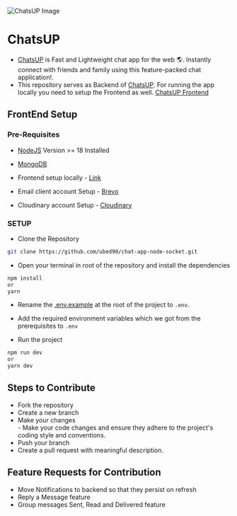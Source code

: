 ![ChatsUP Image](https://live.staticflickr.com/65535/53640771865_de40c6bfd6_k.jpg)
# ChatsUP
- [ChatsUP](https://chats-up.onrender.com/) is Fast and Lightweight chat app for the web 🌎. Instantly connect with friends and family using this feature-packed chat application!. 
- This repository serves as Backend of [ChatsUP](https://chats-up.onrender.com/). For running the app locally you need to setup the Frontend as well. [ChatsUP Frontend](https://github.com/ubed90/chat-app-react)


## FrontEnd Setup

### Pre-Requisites
- [NodeJS](https://nodejs.org/dist/v20.12.2/node-v20.12.2.pkg) Version >= 18 Installed

- [MongoDB](https://www.mongodb.com/products/self-managed/community-edition)

- Frontend setup locally - [Link](https://github.com/ubed90/chat-app-react)

- Email client account Setup - [Brevo](https://app.brevo.com/)

- Cloudinary account Setup - [Cloudinary](https://cloudinary.com/)

### SETUP
- Clone the Repository 
```bash
git clone https://github.com/ubed90/chat-app-node-socket.git
```
- Open your terminal in root of the repository and install the dependencies
```bash
npm install
or
yarn
```

- Rename the [.env.example](https://github.com/ubed90/chat-app-react/blob/main/.env.example) at the root of the project to ```.env```.

- Add the required environment variables which we got from the prerequisites to ```.env```

- Run the project
```bash
npm run dev
or
yarn dev
```

## Steps to Contribute
- Fork the repository
- Create a new branch
- Make your changes <br /> - Make your code changes and ensure they adhere to the project's coding style and conventions.
- Push your branch
- Create a pull request with meaningful description.

## Feature Requests for Contribution
- Move Notifications to backend so that they persist on refresh
- Reply a Message feature
- Group messages Sent, Read and Delivered feature